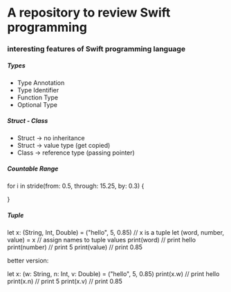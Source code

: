 # A repository to review Swift programming

### interesting features of Swift programming language

##### Types

- Type Annotation
- Type Identifier
- Function Type
- Optional Type

##### Struct - Class

- Struct -> no inheritance
- Struct -> value type (get copied)
- Class -> reference type (passing pointer)

##### Countable Range

for i in stride(from: 0.5, through: 15.25, by: 0.3) {

}

##### Tuple

let x: (String, Int, Double) = ("hello", 5, 0.85) // x is a tuple
let (word, number, value) = x // assign names to tuple values 
print(word) // print hello
print(number) // print 5
print(value) // print 0.85

better version:

let x: (w: String, n: Int, v: Double) = ("hello", 5, 0.85)
print(x.w) // print hello
print(x.n) // print 5
print(x.v) // print 0.85
